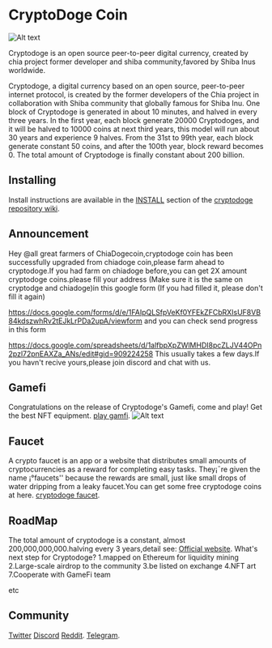 # CryptoDoge Coin

![Alt text](https://cryptodoge.cc/assets/img/cryptodoge.png)


Cryptodoge is an open source peer-to-peer digital currency, created by chia project former developer and shiba community,favored by Shiba Inus worldwide.

Cryptodoge, a digital currency based on an open source, peer-to-peer internet protocol, is created by the former developers of the Chia project in collaboration with Shiba community that globally famous for Shiba Inu. One block of Cryptodoge is generated in about 10 minutes, and halved in every three years. In the first year, each block generate 20000 Cryptodoges, and it will be halved to 10000 coins at next third years, this model will run about 30 years and experience 9 halves. From the 31st to 99th year, each block generate constant 50 coins, and after the 100th year, block reward becomes 0. The total amount of Cryptodoge is finally constant about 200 billion.



## Installing

Install instructions are available in the
[INSTALL](https://github.com/Cryptodoge-Network/cryptodoge/wiki/INSTALL)
section of the
[cryptodoge repository wiki](https://github.com/Cryptodoge-Network/cryptodoge/wiki).

## Announcement
Hey @all great farmers of ChiaDogecoin,cryptodoge coin has been successfully upgraded from chiadoge coin,please farm ahead to cryptodoge.If you had farm on chiadoge before,you can get 2X amount cryptodoge coins.please fill your address (Make sure it is the same on cryptodge and chiadoge)in this google form (If you had filled it, please don't fill it again)

https://docs.google.com/forms/d/e/1FAIpQLSfpVeKf0YFEkZFCbRXIsUF8VB84kdszwhRv2tEJkLrPDa2upA/viewform
and you can check send progress in this form

https://docs.google.com/spreadsheets/d/1alfbpXpZWlMHDI8pcZLJV44OPn2pzl72pnEAXZa_ANs/edit#gid=909224258
This usually takes a few days.If you havn't recive yours,please join discord and chat with us.

## Gamefi
Congratulations on the release of Cryptodoge's Gamefi, come and play! Get the best NFT equipment.
[play gamfi](https://gamefi.cryptodoge.cc).
![Alt text](https://gamefi.cryptodoge.cc/assets/img/bg0.jpg)



## Faucet
A crypto faucet is an app or a website that distributes small amounts of cryptocurrencies as a reward for completing easy tasks. They¡¯re given the name ¡°faucets'' because the rewards are small, just like small drops of water dripping from a leaky faucet.You can get some free cryptodoge coins at here.
[cryptodoge faucet](https://faucet.cryptodoge.cc/).

## RoadMap

The total amount of cryptodoge is a constant, almost 200,000,000,000.halving every 3 years,detail see:
[Official website](https://cryptodoge.cc).
What's next step for Cryptodoge? 
1.mapped on Ethereum for liquidity mining
2.Large-scale airdrop to the community
3.be listed on exchange
4.NFT art
7.Cooperate with GameFi team

etc

## Community

[Twitter](https://twitter.com/cryptodoge_coin)
[Discord](https://discord.com/invite/qK2x5zFUNx)
[Reddit](https://www.reddit.com/r/cryptodoge).
[Telegram](https://t.me/cryptodoge).
